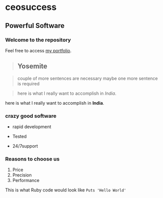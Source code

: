 ceosuccess
==========

Powerful Software
-----------------

### Welcome to the repository

Feel free to access [my portfolio](http://portfolio.ceo1212.com).

> ## Yosemite

> couple of more sentences are necessary maybe one more sentence is required

> here is what I really want to accomplish in *India*.

here is what I really want to accomplish in **India**.

### crazy good software
* rapid development
+ Tested
- 24/7support

### Reasons to choose us
1. Price
2. Precision
3. Performance

This is what Ruby code would look like `Puts 'Hello World'`




